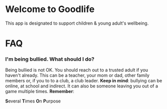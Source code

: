 # Welcome to Goodlife
This app is designated to support children & young adult's wellbeing.

# FAQ

### I'm being bullied. What should I do?
Being bullied is not OK. You should reach out to a trusted adult if you haven't already. This can be a teacher, your mom or dad, other family members or, if you to to a club, a club leader. **Keep in mind**: bullying can be online, at school and indirect. It can also be someone leaving you out of a game multiple times. **Remember**:

**S**everal
**T**imes
**O**n
**P**urpose
